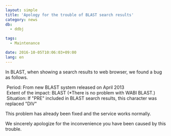```yaml
---
layout: simple
title: 'Apology for the trouble of BLAST search results'
category: news
db:
  - ddbj

tags:
  - Maintenance

date: 2016-10-05T10:06:03+09:00
lang: en
---
```


<p>In BLAST, when showing a search results to web browser, we found a bug as follows.</p>

<p><span class="icon_square"> Period: From new BLAST system released on April 2013</span><br><span class="icon_square"> Extent of the impact: BLAST</span> (<span class="font-red font-bold">*</span>There is no problem with WABI BLAST.)<br><span class="icon_square"> Situation: If "PRE" included in BLAST search results, this character was replaced "DIV"</span></p>

<p>This problem has already been fixed and the service works normally.</p>

<p>We sincerely apologize for the inconvenience you have been caused by this trouble.</p>
